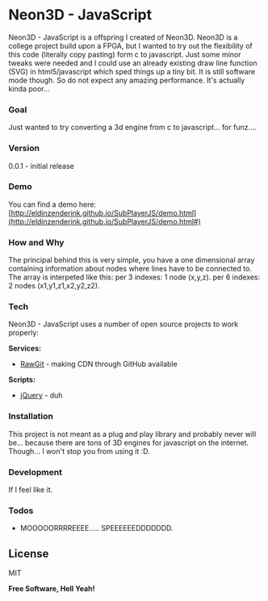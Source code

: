 # Neon3D - JavaScript

Neon3D - JavaScript is a offspring I created of Neon3D. Neon3D is a college project build upon a FPGA, but I wanted to try out the flexibility of this code (literally copy pasting) form c to javascript. Just some minor tweaks were needed and I could use an already existing draw line function (SVG) in html5/javascript which sped things up a tiny bit. It is still software mode though. So do not expect any amazing performance. It's actually kinda poor...

### Goal
Just wanted to try converting a 3d engine from c to javascript... for funz....

### Version
0.0.1 - initial release

### Demo
You can find a demo here: [http://eldinzenderink.github.io/SubPlayerJS/demo.html](http://eldinzenderink.github.io/SubPlayerJS/demo.html#)

### How and Why
The principal behind this is very simple, you have a one dimensional array containing information about nodes where lines have to be connected to. The array is interpeted like this: per 3 indexes: 1 node (x,y,z). per 6 indexes: 2 nodes (x1,y1,z1,x2,y2,z2).

### Tech

Neon3D - JavaScript uses a number of open source projects to work properly:

**Services:**
* [RawGit](https://rawgit.com/) - making CDN through GitHub available

**Scripts:**
* [jQuery](https://jquery.com/) - duh


### Installation

This project is not meant as a plug and play library and probably never will be... because there are tons of 3D engines for javascript on the internet. Though... I won't stop you from using it :D.

### Development
If I feel like it.

### Todos
- MOOOOORRRREEEE..... SPEEEEEEDDDDDDD.

License
----

MIT


**Free Software, Hell Yeah!**
